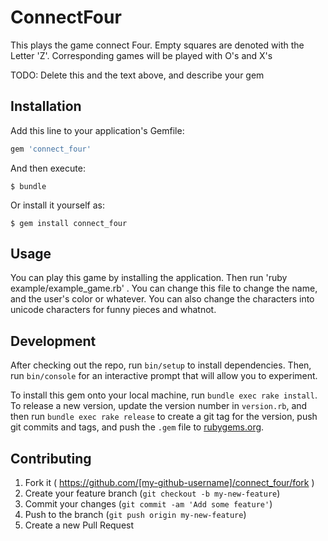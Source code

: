 # ConnectFour
This plays the game connect Four. Empty squares are denoted with the Letter 'Z'. Corresponding games will be played
with O's and X's

TODO: Delete this and the text above, and describe your gem

## Installation

Add this line to your application's Gemfile:

```ruby
gem 'connect_four'
```

And then execute:

    $ bundle

Or install it yourself as:

    $ gem install connect_four

## Usage

You can play this game by installing the application. Then run 'ruby example/example_game.rb' . You can change this file to change the name, and the user's color or whatever. You can also change the characters into unicode characters
for funny pieces and whatnot.

## Development

After checking out the repo, run `bin/setup` to install dependencies. Then, run `bin/console` for an interactive prompt that will allow you to experiment.

To install this gem onto your local machine, run `bundle exec rake install`. To release a new version, update the version number in `version.rb`, and then run `bundle exec rake release` to create a git tag for the version, push git commits and tags, and push the `.gem` file to [rubygems.org](https://rubygems.org).

## Contributing

1. Fork it ( https://github.com/[my-github-username]/connect_four/fork )
2. Create your feature branch (`git checkout -b my-new-feature`)
3. Commit your changes (`git commit -am 'Add some feature'`)
4. Push to the branch (`git push origin my-new-feature`)
5. Create a new Pull Request
